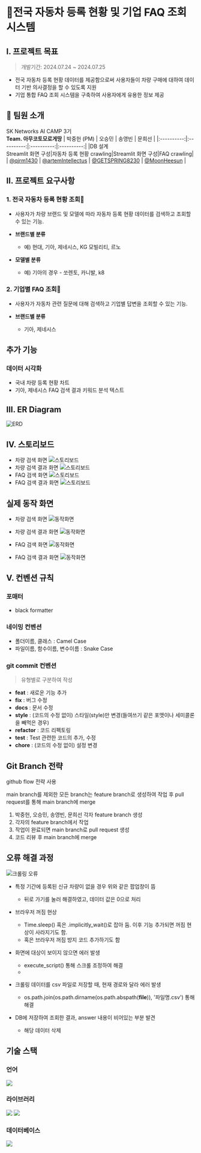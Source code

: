 # 🚗전국 자동차 등록 현황 및 기업 FAQ 조회 시스템

## Ⅰ. 프로젝트 목표

> 개발기간: 2024.07.24 ~ 2024.07.25   
   
- 전국 자동차 등록 현황 데이터를 제공함으로써 사용자들이 차량 구매에 대하여 데이터 기반 의사결정을 할 수 있도록 지원
- 기업 통합 FAQ 조회 시스템을 구축하여 사용자에게 유용한 정보 제공

## 👥 팀원 소개
SK Networks AI CAMP 3기   
**Team. 아무코토모로게땅**
| 박중헌 (PM) | 오승민 | 송영빈 | 문희선 |
|:----------:|:----------:|:----------:|:----------:|
|DB 설계<br>Streamlit 화면 구성|자동차 등록 현황 crawling|Streamlit 화면 구성|FAQ crawling|
| [@qjrm1430](https://github.com/qjrm1430) | [@artemIntellectus](https://github.com/artemIntellectus) | [@GETSPRING8230](https://github.com/GETSPRING8230) | [@MoonHeesun](https://github.com/MoonHeesun) |

## Ⅱ. 프로젝트 요구사항

### 1. 전국 자동차 등록 현황 **조회🚗**

- 사용자가 차량 브랜드 및 모델에 따라 자동차 등록 현황 데이터를 검색하고 조회할 수 있는 기능.
- **브랜드별 분류**
  - 예) 현대, 기아, 제네시스, KG 모빌리티, 르노
 
- **모델별 분류**
  - 예) 기아의 경우 - 쏘렌토, 카니발, k8


### 2. 기업별 FAQ 조회💭

- 사용자가 자동차 관련 질문에 대해 검색하고 기업별 답변을 조회할 수 있는 기능.   

- **브랜드별 분류**
  - 기아, 제네시스


## 추가 기능

### 데이터 시각화

- 국내 차량 등록 현황 차트 
- 기아, 제네시스 FAQ 검색 결과 키워드 분석 텍스트

## Ⅲ. ER Diagram

![ERD](images/erd.png)


## Ⅳ. 스토리보드

- 차량 검색 화면
![스토리보드](images/data_search_page_ui.png)
- 차량 검색 결과 화면
![스토리보드](images/check_page_ui.png)
- FAQ 검색 화면
![스토리보드](images/faq_search_page_ui.png)
- FAQ 검색 결과 화면
![스토리보드](images/faq_result_page_ui.png)

## 실제 동작 화면

- 차량 검색 화면
![동작화면](images/car_page_search.png)
- 차량 검색 결과 화면
![동작화면](images/car_page_result.png)

- FAQ 검색 화면
![동작화면](images/faq_page_search.png)
- FAQ 검색 결과 화면
![동작화면](images/faq_page_result.png)

## Ⅴ. 컨벤션 규칙

### 포매터

- black formatter

### 네이밍 컨벤션

- 폴더이름, 클래스 : Camel Case
- 파일이름, 함수이름, 변수이름 : Snake Case

### git commit 컨벤션

> 유형별로 구분하여 작성

- **feat** : 새로운 기능 추가
- **fix** : 버그 수정
- **docs** : 문서 수정
- **style** : (코드의 수정 없이) 스타일(style)만 변경(들여쓰기 같은 포맷이나 세미콜론을 빼먹은 경우)
- **refactor** : 코드 리펙토링
- **test** : Test 관련한 코드의 추가, 수정
- **chore** : (코드의 수정 없이) 설정 변경

## Git Branch 전략

github flow 전략 사용

main branch를 제외한 모든 branch는 feature branch로 생성하여 작업 후 pull request를 통해 main branch에 merge

1. 박중헌, 오승민, 송영빈, 문희선 각자 feature branch 생성
2. 각자의 feature branch에서 작업
3. 작업이 완료되면 main branch로 pull request 생성
4. 코드 리뷰 후 main branch에 merge

## 오류 해결 과정
![크롤링 오류](https://github.com/user-attachments/assets/eb8a99b2-238e-4e8f-a5a7-9935a74588f2)
- 특정 기간에 등록된 신규 차량이 없을 경우 위와 같은 팝업창이 뜸
  - 뒤로 가기를 눌러 해결하였고, 데이터 값은 0으로 처리   

- 브라우저 꺼짐 현상
   - Time.sleep() 혹은 .implicitly_wait()로 잡아 둠. 이후 기능 추가되면 꺼짐 현상이 사라지기도 함.
   - 혹은 브라우저 꺼짐 방지 코드 추가하기도 함

- 화면에 대상이 보이지 않으면 에러 발생
   - execute_script() 통해 스크롤 조정하여 해결
   - 
- 크롤링 데이터를 csv 파일로 저장할 때, 현재 경로와 달라 에러 발생
   - os.path.join(os.path.dirname(os.path.abspath(__file__)), '파일명.csv') 통해 해결
     
- DB에 저장하여 조회한 결과, answer 내용이 비어있는 부분 발견
  - 해당 데이터 삭제

  
## 기술 스택

### 언어

<img src="https://img.shields.io/badge/Python-3776AB?style=flat-square&logo=Python&logoColor=white"/>


### 라이브러리

<img src="https://img.shields.io/badge/Selenium-43B02A?style=flat-square&logo=Selenium&logoColor=white"/> <img src="https://img.shields.io/badge/Streamlit-FF4B4B?style=flat-square&logo=Streamlit&logoColor=white"/>


### 데이터베이스

<img src="https://img.shields.io/badge/MySQL-4479A1?style=flat-square&logo=MySQL&logoColor=white"/>

